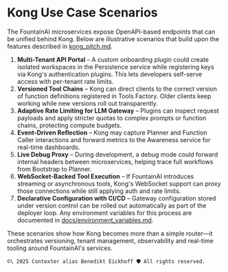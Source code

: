 # Kong Use Case Scenarios

The FountainAI microservices expose OpenAPI-based endpoints that can be unified behind Kong. Below are illustrative scenarios that build upon the features described in [kong_pitch.md](kong_pitch.md).

1. **Multi-Tenant API Portal** – A custom onboarding plugin could create isolated workspaces in the Persistence service while registering keys via Kong's authentication plugins. This lets developers self-serve access with per-tenant rate limits.
2. **Versioned Tool Chains** – Kong can direct clients to the correct version of function definitions registered in Tools Factory. Older clients keep working while new versions roll out transparently.
3. **Adaptive Rate Limiting for LLM Gateway** – Plugins can inspect request payloads and apply stricter quotas to complex prompts or function chains, protecting compute budgets.
4. **Event-Driven Reflection** – Kong may capture Planner and Function Caller interactions and forward metrics to the Awareness service for real-time dashboards.
5. **Live Debug Proxy** – During development, a debug mode could forward internal headers between microservices, helping trace full workflows from Bootstrap to Planner.
6. **WebSocket-Backed Tool Execution** – If FountainAI introduces streaming or asynchronous tools, Kong's WebSocket support can proxy those connections while still applying auth and rate limits.
7. **Declarative Configuration with CI/CD** – Gateway configuration stored under version control can be rolled out automatically as part of the deployer loop. Any environment variables for this process are documented in [docs/environment_variables.md](../docs/environment_variables.md).

These scenarios show how Kong becomes more than a simple router—it orchestrates versioning, tenant management, observability and real-time tooling around FountainAI's services.

```` text
©\ 2025 Contexter alias Benedikt Eickhoff 🛡️ All rights reserved.
````
